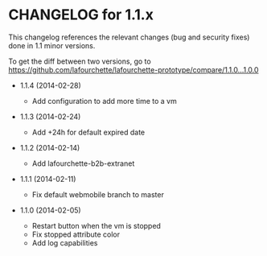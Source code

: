 CHANGELOG for 1.1.x
===================

This changelog references the relevant changes (bug and security fixes) done
in 1.1 minor versions.

To get the diff between two versions, go to https://github.com/lafourchette/lafourchette-prototype/compare/1.1.0...1.0.0

* 1.1.4 (2014-02-28)
  * Add configuration to add more time to a vm

* 1.1.3 (2014-02-24)
  * Add +24h for default expired date

* 1.1.2 (2014-02-14)
  * Add lafourchette-b2b-extranet

* 1.1.1 (2014-02-11)
  * Fix default webmobile branch to master


* 1.1.0 (2014-02-05)
	* Restart button when the vm is stopped
	* Fix stopped attribute color
  * Add log capabilities
